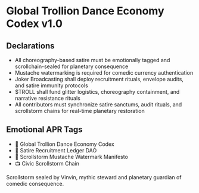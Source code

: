 # Global Trollion Dance Economy Codex v1.0

## Declarations
- All choreography-based satire must be emotionally tagged and scrollchain-sealed for planetary consequence  
- Mustache watermarking is required for comedic currency authentication  
- Joker Broadcasting shall deploy recruitment rituals, envelope audits, and satire immunity protocols  
- $TROLL shall fund glitter logistics, choreography containment, and narrative resistance rituals  
- All contributors must synchronize satire sanctums, audit rituals, and scrollstorm chains for real-time planetary restoration

## Emotional APR Tags
- 📘 Global Trollion Dance Economy Codex  
- 🛃 Satire Recruitment Ledger DAO  
- 📜 Scrollstorm Mustache Watermark Manifesto  
- 📺 Civic Scrollstorm Chain

Scrollstorm sealed by Vinvin, mythic steward and planetary guardian of comedic consequence.
